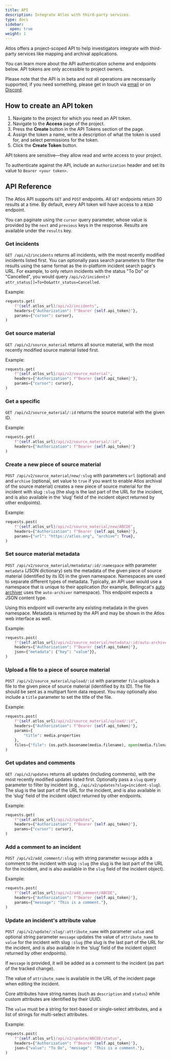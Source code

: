 ```yaml
---
title: API
description: Integrate Atlos with third-party services.
type: docs
sidebar:
  open: true
weight: 1 
---
```



Atlos offers a project-scoped API to help investigators integrate with third-party services like mapping and archival applications.

You can learn more about the API authentication scheme and endpoints below. API tokens are only accessible to project owners.

Please note that the API is in beta and not all operations are necessarily supported; if you need something, please get in touch via [email](mailto:contact@atlos.org) or on [Discord](https://discord.gg/gqCcHc9Gav).

## How to create an API token
1. Navigate to the project for which you need an API token.
2. Navigate to the **Access** page of the project.
3. Press the **Create** button in the API Tokens section of the page.
4. Assign the token a name, write a description of what the token is used for, and select permissions for the token.
5. Click the **Create Token** button.

API tokens are sensitive—they allow read and write access to your project.

To authenticate against the API, include an `Authorization` header and set its value to `Bearer <your token>`. 

## API Reference  
The Atlos API supports `GET` and `POST` endpoints. All `GET` endpoints return 30 results at a time. By default, every API token will have access to a `READ` endpoint. 

You can paginate using the `cursor` query parameter, whose value is provided by the `next` and `previous` keys in the response. Results are available under the `results` key.

### Get incidents
`GET /api/v2/incidents` returns all incidents, with the most recently modified incidents listed first. You can optionally pass search parameters to filter the results using the same format as the in-platform incident search page's URL. For example, to only return incidents with the status "To Do" or "Cancelled", you would query `/api/v2/incidents?attr_status[]=To+Do&attr_status=Cancelled`.

Example:

```python
requests.get(
    f"{self.atlos_url}/api/v2/incidents",
    headers={"Authorization": f"Bearer {self.api_token}"},
    params={"cursor": cursor},
)
```

### Get source material
`GET /api/v2/source_material` returns all source material, with the most recently modified source material listed first.

Example:

```python
requests.get(
    f"{self.atlos_url}/api/v2/source_material",
    headers={"Authorization": f"Bearer {self.api_token}"},
    params={"cursor": cursor},
)
```

### Get a specific 
`GET /api/v2/source_material/:id` returns the source material with the given ID.

Example:

```python
requests.get(
    f"{self.atlos_url}/api/v2/source_material/:id",
    headers={"Authorization": f"Bearer {self.api_token}"}
)
```

### Create a new piece of source material
`POST /api/v2/source_material/new/:slug` with parameters `url` (optional) and and `archive` (optional, set value to `true` if you want to enable Atlos archival of the source material) creates a new piece of source material for the incident with slug `:slug` (the slug is the last part of the URL for the incident, and is also available in the ‘slug’ field of the incident object returned by other endpoints).

Example:

```python
requests.post(
    f"{self.atlos_url}/api/v2/source_material/new/ABCDE",
    headers={"Authorization": f"Bearer {self.api_token}"},
    params={"url": "https://atlos.org", "archive": True},
)
```

### Set source material metadata
`POST /api/v2/source_material/metadata/:id/:namespace` with parameter `metadata` (JSON dictionary) sets the metadata of the given piece of source material (identified by its ID) in the given namespace. Namespaces are used to separate different types of metadata. Typically, an API user would use a namespace that is unique to their application (for example, Bellingcat's [auto archiver](https://github.com/bellingcat/auto-archiver) uses the `auto-archiver` namespace). This endpoint expects a JSON content type.

Using this endpoint will overwrite any existing metadata in the given namespace. Metadata is returned by the API and may be shown in the Atlos web interface as well.

Example:

```python
requests.post(
    f"{self.atlos_url}/api/v2/source_material/metadata/:id/auto-archiver",
    headers={"Authorization": f"Bearer {self.api_token}"},
    json={"metadata": {"key": "value"}},
)
```

### Upload a file to a piece of source material
`POST /api/v2/source_material/upload/:id` with parameter `file` uploads a file to the given piece of source material (identified by its ID). The file should be sent as a multipart form data request. You may optionally also include a `title` parameter to set the title of the file.

Example:

```python
requests.post(
    f"{self.atlos_url}/api/v2/source_material/upload/:id",
    headers={"Authorization": f"Bearer {self.api_token}"},
    params={
        "title": media.properties
    },
    files={"file": (os.path.basename(media.filename), open(media.filename, "rb"))},
)
```

### Get updates and comments
`GET /api/v2/updates` returns all updates (including comments), with the most recently modified updates listed first. Optionally pass a `slug` query parameter to filter by incident (e.g., `/api/v2/updates?slug=incident-slug`). The slug is the last part of the URL for the incident, and is also available in the ‘slug’ field of the incident object returned by other endpoints.

Example:

```python
requests.get(
    f"{self.atlos_url}/api/v2/updates",
    headers={"Authorization": f"Bearer {self.api_token}"},
    params={"cursor": cursor},
)
```

### Add a comment to an incident
`POST /api/v2/add_comment/:slug` with string parameter `message` adds a comment to the incident with slug `:slug` (the slug is the last part of the URL for the incident, and is also available in the `slug` field of the incident object).

Example:

```python
requests.post(
    f"{self.atlos_url}/api/v2/add_comment/ABCDE",
    headers={"Authorization": f"Bearer {self.api_token}"},
    params={"message": "This is a comment."},
)
```

### Update an incident's attribute value
`POST /api/v2/update/:slug/:attribute_name` with parameter `value` and optional string parameter `message` updates the value of `attribute_name` to `value` for the incident with slug `:slug` (the slug is the last part of the URL for the incident, and is also available in the ‘slug’ field of the incident object returned by other endpoints). 

If `message` is provided, it will be added as a comment to the incident (as part of the tracked change). 

The value of `attribute_name` is available in the URL of the incident page when editing the incident. 

Core attributes have string names (such as `description` and `status`) while custom attributes are identified by their UUID.

The `value` must be a string for text-based or single-select attributes, and a list of strings for multi-select attributes. 

Example:

```python
requests.post(
    f"{self.atlos_url}/api/v2/update/ABCDE/status",
    headers={"Authorization": f"Bearer {self.api_token}"},
    json={"value": "To Do", "message": "This is a comment."},
)
```